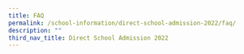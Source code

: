 ```yaml
---
title: FAQ
permalink: /school-information/direct-school-admission-2022/faq/
description: ""
third_nav_title: Direct School Admission 2022
---
```

